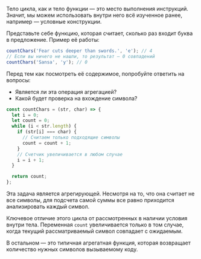 
Тело цикла, как и тело функции — это место выполнения инструкций. Значит, мы можем использовать внутри него всё изученное ранее, например — условные конструкции.

Представьте себе функцию, которая считает, сколько раз входит буква в предложение. Пример её работы:

```javascript
countChars('Fear cuts deeper than swords.', 'e'); // 4
// Если вы ничего не нашли, то результат — 0 совпадений
countChars('Sansa', 'y'); // 0
```

Перед тем как посмотреть её содержимое, попробуйте ответить на вопросы:

* Является ли эта операция агрегацией?
* Какой будет проверка на вхождение символа?

```javascript
const countChars = (str, char) => {
  let i = 0;
  let count = 0;
  while (i < str.length) {
    if (str[i] === char) {
      // Считаем только подходящие символы
      count = count + 1;
    }
    // Счетчик увеличивается в любом случае
    i = i + 1;
  }

  return count;
};
```

Эта задача является агрегирующей. Несмотря на то, что она считает не все символы, для подсчета самой суммы все равно приходится анализировать каждый символ.

Ключевое отличие этого цикла от рассмотренных в наличии условия внутри тела. Переменная `count` увеличивается только в том случае, когда текущий рассматриваемый символ совпадает с ожидаемым.

В остальном — это типичная агрегатная функция, которая возвращает количество нужных символов вызываемому коду.

